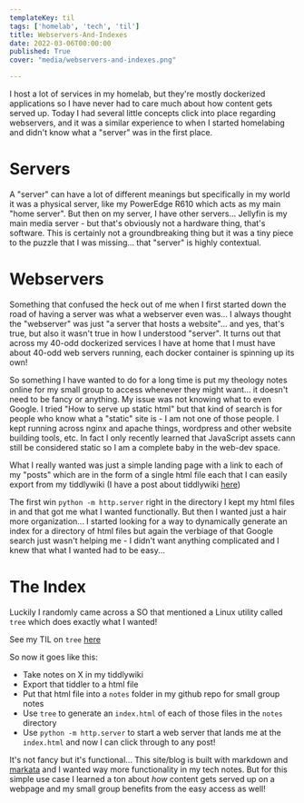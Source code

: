 ```yaml
---
templateKey: til
tags: ['homelab', 'tech', 'til']
title: Webservers-And-Indexes
date: 2022-03-06T00:00:00
published: True
cover: "media/webservers-and-indexes.png"

---
```


I host a lot of services in my homelab, but they're mostly dockerized applications so I have never had to care much about how content gets served up.
Today I had several little concepts click into place regarding webservers, and it was a similar experience to when I started homelabing and didn't know what a "server" was in the first place.

# Servers

A "server" can have a lot of different meanings but specifically in my world it was a physical server, like my PowerEdge R610 which acts as my main "home server".
But then on my server, I have other servers... Jellyfin is my main media server - but that's obviously not a hardware thing, that's software. 
This is certainly not a groundbreaking thing but it was a tiny piece to the puzzle that I was missing... that "server" is highly contextual.

# Webservers 

Something that confused the heck out of me when I first started down the road of having a server was what a webserver even was...
I always thought the "webserver" was just "a server that hosts a website"... and yes, that's true, but also it wasn't true in how I understood "server".
It turns out that across my 40-odd dockerized services I have at home that I must have about 40-odd web servers running, each docker container is spinning up its own!

So something I have wanted to do for a long time is put my theology notes online for my small group to access whenever they might want... it doesn't need to be fancy or anything.
My issue was not knowing what to even Google. I tried "How to serve up static html" but that kind of search is for people who know what a "static" site is - I am not one of those people.
I kept running across nginx and apache things, wordpress and other website building tools, etc.
In fact I only recently learned that JavaScript assets cann still be considered static so I am a complete baby in the web-dev space.

What I really wanted was just a simple landing page with a link to each of my "posts" which are in the form of a single html file each that I can easily export from my tiddlywiki (I have a post about tiddlywiki [here](/tiddly-wiki))

The first win `python -m http.server` right in the directory I kept my html files in and that got me what I wanted functionally. 
But then I wanted just a hair more organization...
I started looking for a way to dynamically generate an index for a directory of html files but again the verbiage of that Google search just wasn't helping me - I didn't want anything complicated and I knew that what I wanted had to be easy...

# The Index 

Luckily I randomly came across a SO that mentioned a Linux utility called `tree` which does exactly what I wanted!

See my TIL on `tree` [here]('/tree')

So now it goes like this:

* Take notes on X in my tiddlywiki
* Export that tiddler to a html file 
* Put that html file into a `notes` folder in my github repo for small group notes 
* Use `tree` to generate an `index.html` of each of those files in the `notes` directory
* Use `python -m http.server` to start a web server that lands me at the `index.html` and now I can click through to any post!

It's not fancy but it's functional... 
This site/blog is built with markdown and [markata](https://www.markata.dev) and I wanted way more functionality in my tech notes.
But for this simple use case I learned a ton about _how_ content gets served up on a webpage and my small group benefits from the easy access as well!
